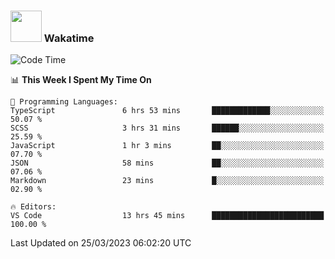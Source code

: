 ### <img src="https://media.giphy.com/media/VgCDAzcKvsR6OM0uWg/giphy.gif" width="50"> Wakatime

  <!--START_SECTION:waka-->
![Code Time](http://img.shields.io/badge/Code%20Time-1%2C334%20hrs%2059%20mins-blue)

📊 **This Week I Spent My Time On** 

```text
💬 Programming Languages: 
TypeScript               6 hrs 53 mins       █████████████░░░░░░░░░░░░   50.07 % 
SCSS                     3 hrs 31 mins       ██████░░░░░░░░░░░░░░░░░░░   25.59 % 
JavaScript               1 hr 3 mins         ██░░░░░░░░░░░░░░░░░░░░░░░   07.70 % 
JSON                     58 mins             ██░░░░░░░░░░░░░░░░░░░░░░░   07.06 % 
Markdown                 23 mins             █░░░░░░░░░░░░░░░░░░░░░░░░   02.90 % 

🔥 Editors: 
VS Code                  13 hrs 45 mins      █████████████████████████   100.00 % 
```


 Last Updated on 25/03/2023 06:02:20 UTC
<!--END_SECTION:waka-->
